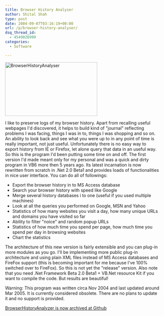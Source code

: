 ```yaml
---
title: Browser History Analyser
author: Shital Shah
type: post
date: 2004-09-07T03:16:19+00:00
url: /p/browser-history-analyser/
dsq_thread_id:
  - 4549026999
categories:
  - Software

---
```

[<img src="http://shitalshah.com/wp-content/uploads/2004/12/BrowserHistoryAnalyser-300x174.jpg" alt="BrowserHistoryAnalyser" width="300" height="174" class="alignleft size-medium wp-image-892" srcset="http://shitalshah.com/ShitalShahWP/wp-content/uploads/2004/12/BrowserHistoryAnalyser-300x174.jpg 300w, http://shitalshah.com/ShitalShahWP/wp-content/uploads/2004/12/BrowserHistoryAnalyser-1024x595.jpg 1024w, http://shitalshah.com/ShitalShahWP/wp-content/uploads/2004/12/BrowserHistoryAnalyser.jpg 1280w" sizes="(max-width: 300px) 100vw, 300px" />][1]

I like to preserve logs of my browser history. Apart from recalling useful webpages I'd discovered, it helps to build kind of "journal" reflecting problems I was facing, things I was in to, things I was shopping and so on. An ability to look back and see what you were up to in any point of time is really important, not just useful. Unfortunately there is no easy way to export history from IE or Firefox, let alone query that data in an useful way. So this is the program I'd been putting some time on and off. The first version I'd made meant only for my personal and was a quick and dirty program in VB6 more then 5 years ago. Its latest incarnation is now rewritten from scratch in .Net 2.0 Beta1 and provides loads of functionalities in nice user interface. You can do all of followings:

  * Export the browser history in to MS Access database
  * Search your browser history with speed like Google
  * Merge several history databases i to one (useful if you used multiple machines)
  * Look at all the queries you performed on Google, MSN and Yahoo
  * Statistics of how many websites you visit a day, how many unique URLs and domains you have visited so far
  * Ability to filter "noice" and random popup URLs
  * Statistics of how much time you spend per page, how much time you spend per day in browsing websites
  * Chart the statistics

The architecture of this new version is fairly extensible and you can plug-in more modules as you go. I'll be implementing more public plug-in architecture and using plain XML files instead of MS Access databases and FireFox support (this is becoming important for me because I've 100% switched over to FireFox). So this is not yet the "release" version. Also note that you need .Net Framework Beta 2.0 Beta1 + VB.Net resource Kit if you want to compile the code. But results are beautiful! 

<p class="obsolete">
  Warning: This program was written circa Nov 2004 and last updated around Mar 2005. It is currently considered obsolete. There are no plans to update it and no support is provided.
</p>

[BrowserHistoryAnalyzer is now archived at Github][2]

<div class="github-widget" data-repo="sytelus/BrowserHistoryAnalyzer">
</div>

 [1]: http://shitalshah.com/wp-content/uploads/2004/12/BrowserHistoryAnalyser.jpg
 [2]: https://github.com/sytelus/BrowserHistoryAnalyzer